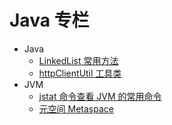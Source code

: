# Java 专栏

- Java
  - [LinkedList 常用方法](/java/LinkedList.md)
  - [httpClientUtil 工具类](/java/httpClientUtil工具类.md)
- JVM
  - [jstat 命令查看 JVM 的常用命令](/java/jstat命令查看jvm的常用命令.md)
  - [元空间 Metaspace](</java/元空间(Metaspace).md>)
